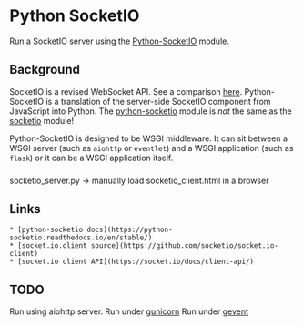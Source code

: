 # Python SocketIO

Run a SocketIO server using the [Python-SocketIO](https://python-socketio.readthedocs.io/en/stable/) module.


## Background

SocketIO is a revised WebSocket API. See a comparison [here](https://davidwalsh.name/websocket).
Python-SocketIO is a translation of the server-side SocketIO component from JavaScript into Python.
The [python-socketio](https://pypi.org/project/python-socketio/) module is *not* the same as the [socketio](https://pypi.org/project/socketio/) module!

Python-SocketIO is designed to be WSGI middleware.
It can sit between a WSGI server (such as `aiohttp` or `eventlet`) and
a WSGI application (such as `flask`) or it can be a WSGI application itself.


###

socketio_server.py -> manually load socketio_client.html in a browser


## Links

    * [python-socketio docs](https://python-socketio.readthedocs.io/en/stable/)
    * [socket.io.client source](https://github.com/socketio/socket.io-client)
    * [socket.io client API](https://socket.io/docs/client-api/)


## TODO

Run using aiohttp server.
Run under [gunicorn](http://docs.gunicorn.org/en/stable/index.html)
Run under [gevent](http://www.gevent.org/)
